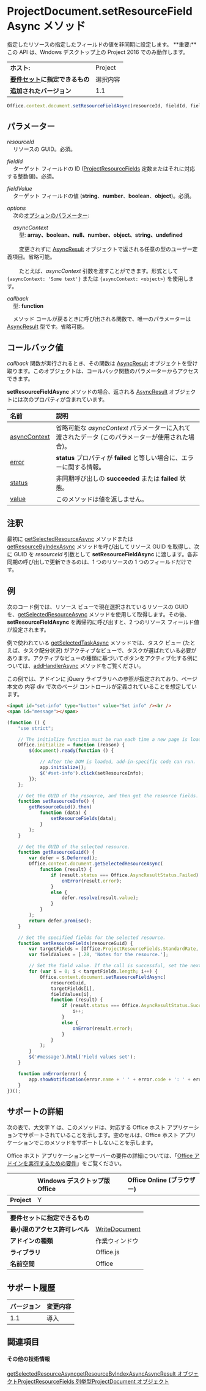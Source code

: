 ﻿

# <a name="projectdocument.setresourcefieldasync-method"></a>ProjectDocument.setResourceFieldAsync メソッド
指定したリソースの指定したフィールドの値を非同期に設定します。 **重要:**この API は、Wndows デスクトップ上の Project 2016 でのみ動作します。

|||
|:-----|:-----|
|**ホスト:**|Project|
|**[要件セット](../../docs/overview/specify-office-hosts-and-api-requirements.md)に指定できるもの**|選択内容|
|**追加されたバージョン**|1.1|

```js
Office.context.document.setResourceFieldAsync(resourceId, fieldId, fieldValue[, options][, callback]);
```


## <a name="parameters"></a>パラメーター

_resourceId_<br/>&nbsp;&nbsp;&nbsp;&nbsp;リソースの GUID。必須。
    
_fieldId_<br/>&nbsp;&nbsp;&nbsp;&nbsp;ターゲット フィールドの ID ([ProjectResourceFields](../../reference/shared/projectresourcefields-enumeration.md) 定数またはそれに対応する整数値)。必須。
    
_fieldValue_<br/>&nbsp;&nbsp;&nbsp;&nbsp;ターゲット フィールドの値 (**string**、**number**、**boolean**、**object**)。必須。
    
_options_<br/>&nbsp;&nbsp;&nbsp;&nbsp;次の[オプションのパラメーター](../../docs/develop/asynchronous-programming-in-office-add-ins.md#passing-optional-parameters-to-asynchronous-methods):

&nbsp;&nbsp;&nbsp;&nbsp;_asyncContext_<br/>&nbsp;&nbsp;&nbsp;&nbsp;&nbsp;&nbsp;&nbsp;&nbsp;型: **array、boolean、null、number、object、string、undefined**<br/></br>&nbsp;&nbsp;&nbsp;&nbsp;&nbsp;&nbsp;&nbsp;&nbsp;変更されずに [AsyncResult](../../reference/shared/asyncresult.md) オブジェクトで返される任意の型のユーザー定義項目。省略可能。</br></br>&nbsp;&nbsp;&nbsp;&nbsp;&nbsp;&nbsp;&nbsp;&nbsp;たとえば、_asyncContext_ 引数を渡すことができます。形式として `{asyncContext: 'Some text'}` または `{asyncContext: <object>}` を使用します。


_callback_<br/>&nbsp;&nbsp;&nbsp;&nbsp;型: **function**

&nbsp;&nbsp;&nbsp;&nbsp;メソッド コールが戻るときに呼び出される関数で、唯一のパラメーターは [AsyncResult](../../reference/shared/asyncresult.md) 型です。省略可能。

    

## <a name="callback-value"></a>コールバック値

_callback_ 関数が実行されるとき、その関数は [AsyncResult](../../reference/shared/asyncresult.md) オブジェクトを受け取ります。このオブジェクトは、コールバック関数のパラメーターからアクセスできます。

**setResourceFieldAsync** メソッドの場合、返される [AsyncResult](../../reference/shared/asyncresult.md) オブジェクトには次のプロパティが含まれています。


|**名前**|**説明**|
|:-----|:-----|
|[asyncContext](../../reference/shared/asyncresult.asynccontext.md)|省略可能な _asyncContext_ パラメーターに入れて渡されたデータ (このパラメーターが使用された場合)。|
|[error](../../reference/shared/asyncresult.error.md)|**status** プロパティが **failed** と等しい場合に、エラーに関する情報。|
|[status](../../reference/shared/asyncresult.status.md)|非同期呼び出しの **succeeded** または **failed** 状態。|
|[value](../../reference/shared/asyncresult.value.md)|このメソッドは値を返しません。|

## <a name="remarks"></a>注釈

最初に [getSelectedResourceAsync](../../reference/shared/projectdocument.getselectedtaskasync.md) メソッドまたは [getResourceByIndexAsync](../../reference/shared/projectdocument.getresourcebyindexasync.md) メソッドを呼び出してリソース GUID を取得し、次に GUID を _resourceId_ 引数として **setResourceFieldAsync** に渡します。各非同期の呼び出しで更新できるのは、1 つのリソースの 1 つのフィールドだけです。


## <a name="example"></a>例

次のコード例では、リソース ビューで現在選択されているリソースの GUID を、[getSelectedResourceAsync](../../reference/shared/projectdocument.getselectedtaskasync.md) メソッドを使用して取得します。その後、 **setResourceFieldAsync** を再帰的に呼び出すと、2 つのリソース フィールド値が設定されます。

例で使われている [getSelectedTaskAsync](../../reference/shared/projectdocument.getselectedtaskasync.md) メソッドでは、タスク ビュー (たとえば、タスク配分状況) がアクティブなビューで、タスクが選ばれている必要があります。アクティブなビューの種類に基づいてボタンをアクティブ化する例については、[addHandlerAsync](../../reference/shared/projectdocument.addhandlerasync.md) メソッドをご覧ください。

この例では、アドインに jQuery ライブラリへの参照が指定されており、ページ本文の 内容 div で次のページ コントロールが定義されていることを想定しています。




```HTML
<input id="set-info" type="button" value="Set info" /><br />
<span id="message"></span>
```




```js
(function () {
    "use strict";

    // The initialize function must be run each time a new page is loaded.
    Office.initialize = function (reason) {
        $(document).ready(function () {

            // After the DOM is loaded, add-in-specific code can run.
            app.initialize();
            $('#set-info').click(setResourceInfo);
        });
    };

    // Get the GUID of the resource, and then get the resource fields.
    function setResourceInfo() {
        getResourceGuid().then(
            function (data) {
                setResourceFields(data);
            }
        );
    }

    // Get the GUID of the selected resource.
    function getResourceGuid() {
        var defer = $.Deferred();
        Office.context.document.getSelectedResourceAsync(
            function (result) {
                if (result.status === Office.AsyncResultStatus.Failed) {
                    onError(result.error);
                }
                else {
                    defer.resolve(result.value);
                }
            }
        );
        return defer.promise();
    }

    // Set the specified fields for the selected resource.
    function setResourceFields(resourceGuid) {
        var targetFields = [Office.ProjectResourceFields.StandardRate, Office.ProjectResourceFields.Notes];
        var fieldValues = [.28, 'Notes for the resource.'];

        // Set the field value. If the call is successful, set the next field.
        for (var i = 0; i < targetFields.length; i++) {
            Office.context.document.setResourceFieldAsync(
                resourceGuid,
                targetFields[i],
                fieldValues[i],
                function (result) {
                    if (result.status === Office.AsyncResultStatus.Succeeded) {
                        i++;
                    }
                    else {
                        onError(result.error);
                    }
                }
            );
        }
        $('#message').html('Field values set');
    }

    function onError(error) {
        app.showNotification(error.name + ' ' + error.code + ': ' + error.message);
    }
})();
```


## <a name="support-details"></a>サポートの詳細


次の表で、大文字 Y は、このメソッドは、対応する Office ホスト アプリケーションでサポートされていることを示します。空のセルは、Office ホスト アプリケーションでこのメソッドをサポートしないことを示します。

Office ホスト アプリケーションとサーバーの要件の詳細については、「[Office アドインを実行するための要件](../../docs/overview/requirements-for-running-office-add-ins.md)」をご覧ください。


||**Windows デスクトップ版 Office**|**Office Online (ブラウザー)**|
|:-----|:-----|:-----|
|**Project**|Y||

|||
|:-----|:-----|
|**要件セットに指定できるもの**||
|**最小限のアクセス許可レベル**|[WriteDocument](../../docs/develop/requesting-permissions-for-api-use-in-content-and-task-pane-add-ins.md)|
|**アドインの種類**|作業ウィンドウ|
|**ライブラリ**|Office.js|
|**名前空間**|Office|

## <a name="support-history"></a>サポート履歴

|**バージョン**|**変更内容**|
|:-----|:-----|
|1.1|導入|

## <a name="see-also"></a>関連項目



#### <a name="other-resources"></a>その他の技術情報


[getSelectedResourceAsync](../../reference/shared/projectdocument.getselectedtaskasync.md)[getResourceByIndexAsync](../../reference/shared/projectdocument.getresourcebyindexasync.md)[AsyncResult オブジェクト](../../reference/shared/asyncresult.md)[ProjectResourceFields 列挙型](../../reference/shared/projectresourcefields-enumeration.md)[ProjectDocument オブジェクト](../../reference/shared/projectdocument.projectdocument.md)

